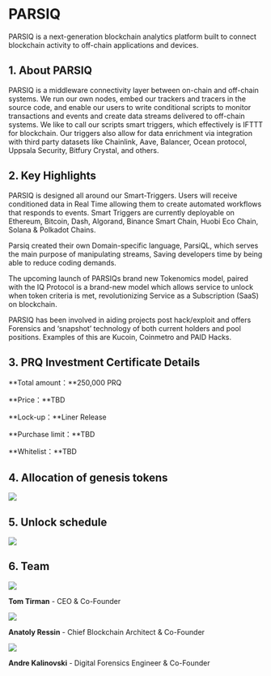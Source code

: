 # PARSIQ

PARSIQ is a next-generation blockchain analytics platform built to connect blockchain activity to off-chain applications and devices.



## 1. About PARSIQ

PARSIQ is a middleware connectivity layer between on-chain and off-chain systems. We run our own nodes, embed our trackers and tracers in the source code, and enable our users to write conditional scripts to monitor transactions and events and create data streams delivered to off-chain systems. We like to call our scripts smart triggers, which effectively is IFTTT for blockchain. Our triggers also allow for data enrichment via integration with third party datasets like Chainlink, Aave, Balancer, Ocean protocol, Uppsala Security, Bitfury Crystal, and others.



## 2. Key Highlights

PARSIQ is designed all around our Smart-Triggers. Users will receive conditioned data in Real Time allowing them to create automated workflows that responds to events. Smart Triggers are currently deployable on Ethereum, Bitcoin, Dash, Algorand, Binance Smart Chain, Huobi Eco Chain, Solana & Polkadot Chains.

Parsiq created their own Domain-specific language, ParsiQL, which serves the main purpose of manipulating streams, Saving developers time by being able to reduce coding demands.

The upcoming launch of PARSIQs brand new Tokenomics model, paired with the IQ Protocol is a brand-new model which allows service to unlock when token criteria is met, revolutionizing Service as a Subscription (SaaS) on blockchain.

PARSIQ has been involved in aiding projects post hack/exploit and offers Forensics and ‘snapshot’ technology of both current holders and pool positions. Examples of this are Kucoin, Coinmetro and PAID Hacks.



## 3. PRQ Investment Certificate Details

**Total amount：**250,000 PRQ

**Price：**TBD

**Lock-up：**Liner Release

**Purchase limit：**TBD

**Whitelist：**TBD



## 4. Allocation of genesis tokens

<img src="https://ic-market-projects.solv.finance/images/PRQ/PRQ allocation.png" />





## 5. Unlock schedule

<img src="https://ic-market-projects.solv.finance/images/PRQ/PRQ schedule.png" />





## 6. Team



<img src="https://ic-market-projects.solv.finance/images/PRQ/prq team1.png"  />

**Tom Tirman** - CEO & Co-Founder





<img src="https://ic-market-projects.solv.finance/images/PRQ/prq team2.png" />

**Anatoly Ressin** - Chief Blockchain Architect & Co-Founder





<img src="https://ic-market-projects.solv.finance/images/PRQ/prq team3.png" />

**Andre Kalinovski** - Digital Forensics Engineer & Co-Founder



